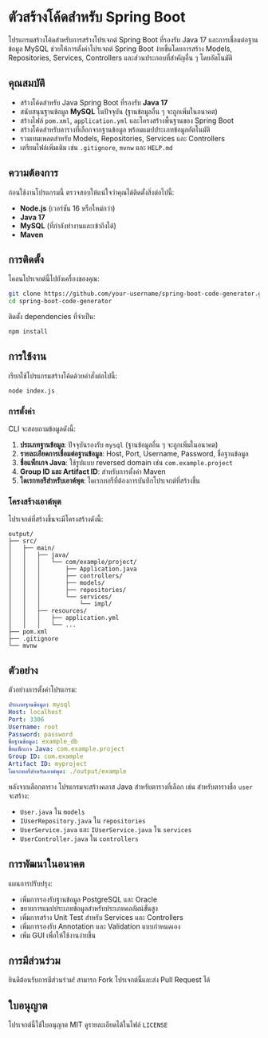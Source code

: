 
# ตัวสร้างโค้ดสำหรับ Spring Boot

โปรแกรมสร้างโค้ดสำหรับการสร้างโปรเจกต์ Spring Boot ที่รองรับ Java 17 และการเชื่อมต่อฐานข้อมูล MySQL
ช่วยให้การตั้งค่าโปรเจกต์ Spring Boot ง่ายขึ้นโดยการสร้าง Models, Repositories, Services, Controllers 
และส่วนประกอบที่สำคัญอื่น ๆ โดยอัตโนมัติ

## คุณสมบัติ

- สร้างโค้ดสำหรับ Java Spring Boot ที่รองรับ **Java 17**
- สนับสนุนฐานข้อมูล **MySQL** ในปัจจุบัน (ฐานข้อมูลอื่น ๆ จะถูกเพิ่มในอนาคต)
- สร้างไฟล์ `pom.xml`, `application.yml` และโครงสร้างพื้นฐานของ Spring Boot
- สร้างโค้ดสำหรับตารางที่เลือกจากฐานข้อมูล พร้อมแมปประเภทข้อมูลอัตโนมัติ
- รวมเทมเพลตสำหรับ Models, Repositories, Services และ Controllers
- เตรียมไฟล์เพิ่มเติม เช่น `.gitignore`, `mvnw` และ `HELP.md`

## ความต้องการ

ก่อนใช้งานโปรแกรมนี้ ตรวจสอบให้แน่ใจว่าคุณได้ติดตั้งสิ่งต่อไปนี้:

- **Node.js** (เวอร์ชัน 16 หรือใหม่กว่า)
- **Java 17**
- **MySQL** (ที่กำลังทำงานและเข้าถึงได้)
- **Maven**

## การติดตั้ง

โคลนโปรเจกต์นี้ไปยังเครื่องของคุณ:

```bash
git clone https://github.com/your-username/spring-boot-code-generator.git
cd spring-boot-code-generator
```

ติดตั้ง dependencies ที่จำเป็น:

```bash
npm install
```

## การใช้งาน

เรียกใช้โปรแกรมสร้างโค้ดด้วยคำสั่งต่อไปนี้:

```bash
node index.js
```

### การตั้งค่า

CLI จะสอบถามข้อมูลดังนี้:

1. **ประเภทฐานข้อมูล**: ปัจจุบันรองรับ `mysql` (ฐานข้อมูลอื่น ๆ จะถูกเพิ่มในอนาคต)
2. **รายละเอียดการเชื่อมต่อฐานข้อมูล**: Host, Port, Username, Password, ชื่อฐานข้อมูล
3. **ชื่อแพ็กเกจ Java**: ใช้รูปแบบ reversed domain เช่น `com.example.project`
4. **Group ID และ Artifact ID**: สำหรับการตั้งค่า Maven
5. **ไดเรกทอรีสำหรับเอาต์พุต**: ไดเรกทอรีที่ต้องการบันทึกโปรเจกต์ที่สร้างขึ้น

### โครงสร้างเอาต์พุต

โปรเจกต์ที่สร้างขึ้นจะมีโครงสร้างดังนี้:

```plaintext
output/
├── src/
│   ├── main/
│   │   ├── java/
│   │   │   └── com/example/project/
│   │   │       ├── Application.java
│   │   │       ├── controllers/
│   │   │       ├── models/
│   │   │       ├── repositories/
│   │   │       └── services/
│   │   │           └── impl/
│   │   ├── resources/
│   │   │   ├── application.yml
│   │   │   └── ...
├── pom.xml
├── .gitignore
└── mvnw
```

## ตัวอย่าง

ตัวอย่างการตั้งค่าโปรแกรม:

```yaml
ประเภทฐานข้อมูล: mysql
Host: localhost
Port: 3306
Username: root
Password: password
ชื่อฐานข้อมูล: example_db
ชื่อแพ็กเกจ Java: com.example.project
Group ID: com.example
Artifact ID: myproject
ไดเรกทอรีสำหรับเอาต์พุต: ./output/example
```

หลังจากเลือกตาราง โปรแกรมจะสร้างคลาส Java สำหรับตารางที่เลือก เช่น สำหรับตารางชื่อ `user` จะสร้าง:

- `User.java` ใน `models`
- `IUserRepository.java` ใน `repositories`
- `UserService.java` และ `IUserService.java` ใน `services`
- `UserController.java` ใน `controllers`

## การพัฒนาในอนาคต

แผนการปรับปรุง:

- เพิ่มการรองรับฐานข้อมูล PostgreSQL และ Oracle
- ขยายการแมปประเภทข้อมูลสำหรับประเภทคอลัมน์ขั้นสูง
- เพิ่มการสร้าง Unit Test สำหรับ Services และ Controllers
- เพิ่มการรองรับ Annotation และ Validation แบบกำหนดเอง
- เพิ่ม GUI เพื่อให้ใช้งานง่ายขึ้น

## การมีส่วนร่วม

ยินดีต้อนรับการมีส่วนร่วม! สามารถ Fork โปรเจกต์นี้และส่ง Pull Request ได้

## ใบอนุญาต

โปรเจกต์นี้ใช้ใบอนุญาต MIT ดูรายละเอียดได้ในไฟล์ `LICENSE`
